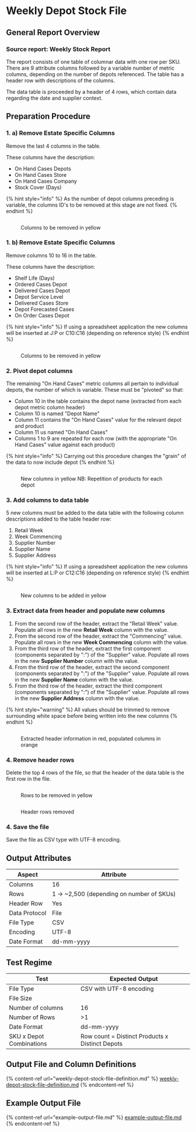 # Weekly Depot Stock File

## General Report Overview

### Source report: Weekly Stock Report

The report consists of one table of columnar data with one row per SKU. There are 9 attribute columns followed by a variable number of metric columns, depending on the number of depots referenced. The table has a header row with descriptions of the columns.

The data table is proceeded by a header of 4 rows, which contain data regarding the date and supplier context.&#x20;

## Preparation Procedure

### 1. a) Remove Estate Specific Columns

Remove the last 4 columns in the table.

These columns have the description:

* On Hand Cases Depots
* On Hand Cases Store
* On Hand Cases Company
* Stock Cover (Days)

{% hint style="info" %}
As the number of depot columns preceding is variable, the columns ID's to be removed at this stage are not fixed.&#x20;
{% endhint %}

<figure><img src="../../.gitbook/assets/image (10).png" alt=""><figcaption><p>Columns to be removed in yellow</p></figcaption></figure>

### 1. b) Remove Estate Specific Columns

Remove columns 10 to 16 in the table.

These columns have the description:

* Shelf Life (Days)
* Ordered Cases Depot
* Delivered Cases Depot
* Depot Service Level
* Delivered Cases Store
* Depot Forecasted Cases
* On Order Cases Depot

{% hint style="info" %}
If using a spreadsheet application the new columns will be inserted at J:P or C10:C16 (depending on reference style)
{% endhint %}

<figure><img src="../../.gitbook/assets/image (1).png" alt=""><figcaption><p>Columns to be removed in yellow</p></figcaption></figure>

### 2. Pivot depot columns

The remaining "On Hand Cases" metric columns all pertain to individual depots, the number of which is variable. These must be "pivoted" so that:

* Column 10 in the table contains the depot name (extracted from each depot metric column header)
* Column 10 is named "Depot Name"
* Column 11 contains the "On Hand Cases" value for the relevant depot and product
* Column 11 us named "On Hand Cases"
* Columns 1 to 9 are repeated for each row (with the appropriate "On Hand Cases" value against each product)

{% hint style="info" %}
Carrying out this procedure changes the "grain" of the data to now include depot
{% endhint %}

<figure><img src="../../.gitbook/assets/image (7).png" alt=""><figcaption><p>New columns in yellow NB: Repetition of products for each depot</p></figcaption></figure>

### 3. Add columns to data table

5 new columns must be added to the data table with the following column descriptions added to the table header row:

1. Retail Week
2. Week Commencing
3. Supplier Number
4. Supplier Name
5. Supplier Address

{% hint style="info" %}
If using a spreadsheet application the new columns will be inserted at L:P or C12:C16 (depending on reference style)
{% endhint %}

<figure><img src="../../.gitbook/assets/image (8).png" alt=""><figcaption><p>New columns to be added in yellow</p></figcaption></figure>

### 3. Extract data from header and populate new columns

1. From the second row of the header, extract the "Retail Week" value.  Populate all rows in the new **Retail Week** column with the value.
2. From the second row of the header, extract the "Commencing" value.  Populate all rows in the new **Week Commencing** column with the value.
3. From the third row of the header, extract the first component (components separated by ":") of the "Supplier" value.  Populate all rows in the new **Supplier Number** column with the value.
4. From the third row of the header, extract the second component (components separated by ":") of the "Supplier" value.  Populate all rows in the new **Supplier Name** column with the value.
5. From the third row of the header, extract the third component (components separated by ":") of the "Supplier" value.  Populate all rows in the new **Supplier Address** column with the value.

{% hint style="warning" %}
All values should be trimmed to remove surrounding white space before being written into the new columns
{% endhint %}

<figure><img src="../../.gitbook/assets/image (3).png" alt=""><figcaption><p>Extracted header information in red, populated columns in orange</p></figcaption></figure>

### 4. Remove header rows

Delete the top 4 rows of the file, so that the header of the data table is the first row in the file.

<figure><img src="../../.gitbook/assets/image.png" alt=""><figcaption><p>Rows to be removed in yellow</p></figcaption></figure>

<figure><img src="../../.gitbook/assets/image (9).png" alt=""><figcaption><p>Header rows removed</p></figcaption></figure>

### 4. Save the file

Save the file as CSV type with UTF-8 encoding.

## Output Attributes

| Aspect        | Attribute                                  |
| ------------- | ------------------------------------------ |
| Columns       | 16                                         |
| Rows          | 1 -> \~2,500 (depending on number of SKUs) |
| Header Row    | Yes                                        |
| Data Protocol | File                                       |
| File Type     | CSV                                        |
| Encoding      | UTF-8                                      |
| Date Format   | dd-mm-yyyy                                 |

## Test Regime

| Test                     | Expected Output                                 |
| ------------------------ | ----------------------------------------------- |
| File Type                | CSV with UTF-8 encoding                         |
| File Size                |                                                 |
| Number of columns        | 16                                              |
| Number of Rows           | >1                                              |
| Date Format              | dd-mm-yyyy                                      |
| SKU x Depot Combinations | Row count = Distinct Products x Distinct Depots |

## Output File and Column Definitions

{% content-ref url="weekly-depot-stock-file-definition.md" %}
[weekly-depot-stock-file-definition.md](weekly-depot-stock-file-definition.md)
{% endcontent-ref %}

## Example Output File

{% content-ref url="example-output-file.md" %}
[example-output-file.md](example-output-file.md)
{% endcontent-ref %}
